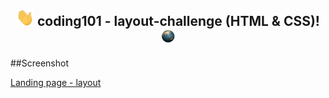 ﻿<h2 align="center">
  <img alt="Hello" src="https://raw.githubusercontent.com/dev-akshat/archive/main/images/gifs/others/Hi.gif" width="29px"> 
  coding101 - layout-challenge (HTML & CSS)!
  <img alt="Earth" src="https://raw.githubusercontent.com/dev-akshat/archive/main/images/gifs/others/earth.gif" width="24px"/>
</h2>


##Screenshot

[Landing page - layout](screenshot.png)

